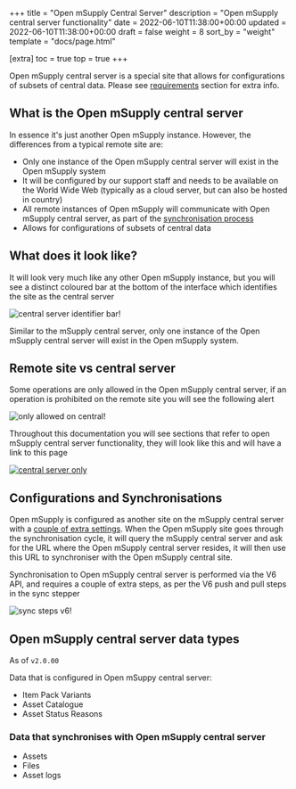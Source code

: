 +++
title = "Open mSupply Central Server"
description = "Open mSupply central server functionality"
date = 2022-06-10T11:38:00+00:00
updated = 2022-06-10T11:38:00+00:00
draft = false
weight = 8
sort_by = "weight"
template = "docs/page.html"

[extra]
toc = true
top = true
+++

Open mSupply central server is a special site that allows for configurations of subsets of central data. Please see [requirements](/docs/introduction/requirements/#open-msupply-requirements) section for extra info.

## What is the Open mSupply central server

In essence it's just another Open mSupply instance. However, the differences from a typical remote site are:

- Only one instance of the Open mSupply central server will exist in the Open mSupply system
- It will be configured by our support staff and needs to be available on the World Wide Web (typically as a cloud server, but can also be hosted in country)
- All remote instances of Open mSupply will communicate with Open mSupply central server, as part of the [synchronisation process](/docs/sync/synchronisation/)
- Allows for configurations of subsets of central data

## What does it look like?

It will look very much like any other Open mSupply instance, but you will see a distinct coloured bar at the bottom of the interface which identifies the site as the central server

![central server identifier bar!](/docs/introduction/images/central_server_bar_identifier.png)

Similar to the mSupply central server, only one instance of the Open mSupply central server will exist in the Open mSupply system.

## Remote site vs central server

Some operations are only allowed in the Open mSupply central server, if an operation is prohibited on the remote site you will see the following alert

![only allowed on central!](/docs/introduction/images/only_allowed_on_central.png)

Throughout this documentation you will see sections that refer to open mSupply central server functionality, they will look like this and will have a link to this page

[![central server only](/docs/introduction/images/central_server.png '🔗 Available on central server only ')](/docs/introduction/central/#remote-site-vs-central-server)

## Configurations and Synchronisations

Open mSupply is configured as another site on the mSupply central server with a [couple of extra settings](https://docs.msupply.org.nz/synchronisation:sync_sites#open_msupply_central_server_settings). When the Open mSupply site goes through the synchronisation cycle, it will query the mSupply central server and ask for the URL where the Open mSupply central server resides, it will then use this URL to synchroniser with the Open mSupply central site.

Synchronisation to Open mSupply central server is performed via the V6 API, and requires a couple of extra steps, as per the V6 push and pull steps in the sync stepper

![sync steps v6!](/docs/introduction/images/sync_steps_v6.png)

## Open mSupply central server data types

<div class="note">As of <code>v2.0.00</code></div>

Data that is configured in Open mSuppy central server:

- Item Pack Variants
- Asset Catalogue
- Asset Status Reasons

### Data that synchronises with Open mSupply central server

- Assets
- Files
- Asset logs

